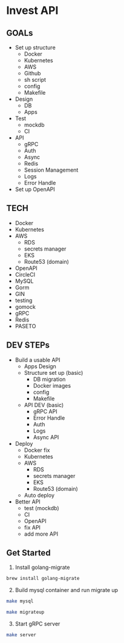 # Invest API

## GOALs

- Set up structure
  - Docker
  - Kubernetes
  - AWS
  - Github
  - sh script
  - config
  - Makefile
- Design
  - DB
  - Apps
- Test
  - mockdb
  - CI
- API
  - gRPC
  - Auth
  - Async
  - Redis
  - Session Management
  - Logs
  - Error Handle
- Set up OpenAPI

## TECH

- Docker
- Kubernetes
- AWS
  - RDS
  - secrets manager
  - EKS
  - Route53 (domain)
- OpenAPI
- CircleCI
- MySQL
- Gorm
- GIN
- testing
- gomock
- gRPC
- Redis
- PASETO

## DEV STEPs

- Build a usable API
  - Apps Design
  - Structure set up (basic)
    - DB migration
    - Docker images
    - config
    - Makefile
  - API DEV (basic)
    - gRPC API
    - Error Handle
    - Auth
    - Logs
    - Async API
- Deploy
  - Docker fix
  - Kubernetes
  - AWS
    - RDS
    - secrets manager
    - EKS
    - Route53 (domain)
  - Auto deploy
- Better API
  - test (mockdb)
  - CI
  - OpenAPI
  - fix API
  - add more API

## Get Started

1. Install golang-migrate

```bash
brew install golang-migrate
```

2. Build mysql container and run migrate up

```bash
make mysql
```

```bash
make migrateup
```

3. Start gRPC server

```bash
make server
```

